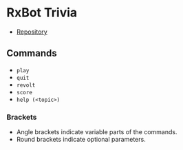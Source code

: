 # RxBot Trivia
* [Repository](https://github.com/rx-irc/bot-quiz)

## Commands
* `play`
* `quit`
* `revolt`
* `score`
* `help (<topic>)`

### Brackets
* Angle brackets indicate variable parts of the commands.
* Round brackets indicate optional parameters.
